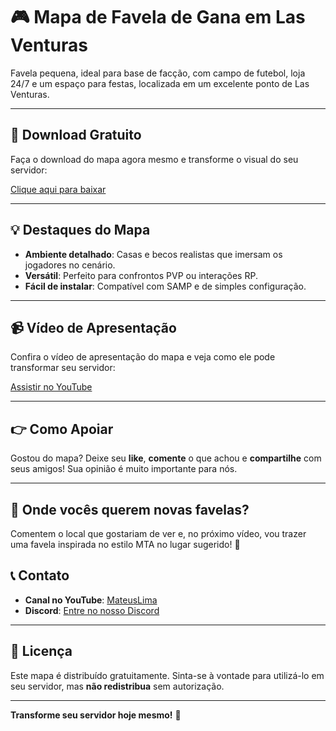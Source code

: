 # 🎮 Mapa de Favela de Gana em Las Venturas

Favela pequena, ideal para base de facção, com campo de futebol, loja 24/7 e um espaço para festas, localizada em um excelente ponto de Las Venturas.

---

## 🔗 Download Gratuito

Faça o download do mapa agora mesmo e transforme o visual do seu servidor:

[Clique aqui para baixar](https://github.com/mateusdelimap/mapas/tree/main/Mapa-2)

---

## 💡 Destaques do Mapa

- **Ambiente detalhado**: Casas e becos realistas que imersam os jogadores no cenário.
- **Versátil**: Perfeito para confrontos PVP ou interações RP.
- **Fácil de instalar**: Compatível com SAMP e de simples configuração.

---

## 📹 Vídeo de Apresentação

Confira o vídeo de apresentação do mapa e veja como ele pode transformar seu servidor:

[Assistir no YouTube](https://youtu.be/gNvjgPARzJg)

---

## 👉 Como Apoiar

Gostou do mapa? Deixe seu **like**, **comente** o que achou e **compartilhe** com seus amigos! Sua opinião é muito importante para nós.

---

## 🚀 Onde vocês querem novas favelas?

Comentem o local que gostariam de ver e, no próximo vídeo, vou trazer uma favela inspirada no estilo MTA no lugar sugerido! 🚀  


## 📞 Contato

- **Canal no YouTube**: [MateusLima](https://www.youtube.com/@limamaper)
- **Discord**: [Entre no nosso Discord](https://discord.gg/JXebyAwmhY)

---

## 📄 Licença

Este mapa é distribuído gratuitamente. Sinta-se à vontade para utilizá-lo em seu servidor, mas **não redistribua** sem autorização.

---

**Transforme seu servidor hoje mesmo!** 🚀